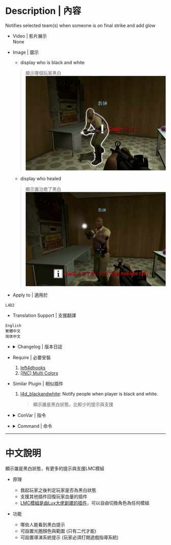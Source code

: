 # Description | 內容
Notifies selected team(s) when someone is on final strike and add glow

* Video | 影片展示
<br/>None

* Image | 圖示
	* display who is black and white
	> 顯示哪個玩家黑白
	<br/>![LMC_Black_and_White_Notifier_1](image/LMC_Black_and_White_Notifier_1.jpg)
	* display who healed
	> 顯示誰治癒了黑白
	<br/>![LMC_Black_and_White_Notifier_2](image/LMC_Black_and_White_Notifier_2.jpg)

* Apply to | 適用於
```
L4D2
```

* Translation Support | 支援翻譯
```
English
繁體中文
简体中文
```

* <details><summary>Changelog | 版本日誌</summary>

	* v1.0h (2022-11-26)
        * Request by Yabi
        * Remake Code
        * Converted plugin source to the latest syntax
        * Changes to fix warnings when compiling on SourceMod 1.11.
        * Support Translation
        * Check Last Life every 1.0 second (For people using admin cheats and other stuff that changes survivor health)
	
    * v2.0.2
        * [By Lux](https://forums.alliedmods.net/showthread.php?p=2612147)
</details>

* Require | 必要安裝
	1. [left4dhooks](https://forums.alliedmods.net/showthread.php?t=321696)
	2. [[INC] Multi Colors](https://forums.alliedmods.net/showthread.php?t=247770)

* Similar Plugin | 相似插件
	1. [l4d_blackandwhite](https://github.com/fbef0102/L4D1_2-Plugins/tree/master/l4d_blackandwhite): Notify people when player is black and white.
		> 顯示誰是黑白狀態，比較少的提示與支援

* <details><summary>ConVar | 指令</summary>

	* cfg/sourcemod/LMC_Black_and_White_Notifier.cfg
	```php
    // Enable black and white notification plugin?(1/0 = yes/no)
    lmc_blackandwhite "1"

    // Enable making black white players glow?(1/0 = yes/no)
    lmc_glow "1"

    // Glow(255 255 255)
    lmc_glowcolour "255 255 255"

    // while black and white if below 20(Def) start pulsing (0 = disable)
    lmc_glowflash "20"

    // Glow range before you don't see the glow max distance
    lmc_glowrange "800.0"

    // Director hint colour Layout(255 255 255)
    lmc_hintcolour "255 0 0"

    // Director hint On Black and white
    lmc_hintrange "600"

    // Director hint Timeout (in seconds)
    lmc_hinttime "5.0"

    // Type to use for notification. (0= off, 1=chat, 2=hint text, 3=director hint)
    lmc_noticetype "3"

    // Method of notification. (0=survivors only, 1=infected only, 2=all players)
    lmc_teamnoticetype "0"
	```
</details>

* <details><summary>Command | 命令</summary>
	None
</details>

- - - -
# 中文說明
顯示誰是黑白狀態，有更多的提示與支援LMC模組

* 原理
    * 救起玩家之後判定玩家是否為黑白狀態
    * 支援其他插件回復玩家血量的插件
	* [LMC模組是由Lux大佬創建的插件](https://forums.alliedmods.net/showthread.php?t=286987)，可以自由切換角色為任何模組

* 功能
    * 哪些人能看到黑白提示
    * 可設置光圈顏色與範圍 (只有二代才能)
    * 可設置導演系統提示 (玩家必須打開遊戲指導系統)